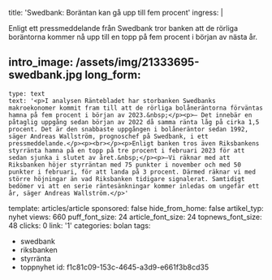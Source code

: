 title: 'Swedbank: Boräntan kan gå upp till fem procent'
ingress: |
  <p>Enligt ett pressmeddelande från Swedbank tror banken att de rörliga boräntorna kommer nå upp till en topp på fem procent i början av nästa år.
  </p>
  
intro_image: /assets/img/21333695-swedbank.jpg
long_form:
  -
    type: text
    text: '<p>I analysen Räntebladet har storbanken Swedbanks makroekonomer kommit fram till att de rörliga bolåneräntorna förväntas hamna på fem procent i början av 2023.&nbsp;</p><p>– Det innebär en påtaglig uppgång sedan början av 2022 då samma ränta låg på cirka 1,5 procent. Det är den snabbaste uppgången i bolåneräntor sedan 1992, säger Andreas Wallström, prognoschef på Swedbank, i ett pressmeddelande.</p><p><br></p><p>Enligt banken tros även Riksbankens styrränta hamna på en topp på tre procent i februari 2023 för att sedan sjunka i slutet av året.&nbsp;</p><p>–Vi räknar med att Riksbanken höjer styrräntan med 75 punkter i november och med 50 punkter i februari, för att landa på 3 procent. Därmed räknar vi med större höjningar än vad Riksbanken tidigare signalerat. Samtidigt bedömer vi att en serie räntesänkningar kommer inledas om ungefär ett år, säger Andreas Wallström.</p>'
template: articles/article
sponsored: false
hide_from_home: false
artikel_typ: nyhet
views: 660
puff_font_size: 24
article_font_size: 24
topnews_font_size: 48
clicks: 0
link: '1'
categories: bolan
tags:
  - swedbank
  - riksbanken
  - styrränta
  - toppnyhet
id: f1c81c09-153c-4645-a3d9-e661f3b8cd35
